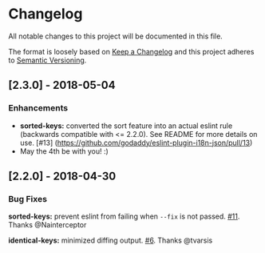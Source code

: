 # Changelog

All notable changes to this project will be documented in this file.

The format is loosely based on [Keep a Changelog](http://keepachangelog.com/en/1.0.0/)
and this project adheres to [Semantic Versioning](http://semver.org/spec/v2.0.0.html).

## [2.3.0] - 2018-05-04
### Enhancements

- **sorted-keys:** converted the sort feature into an actual eslint rule (backwards compatible with <= 2.2.0). See README for more details on use. [#13]
(https://github.com/godaddy/eslint-plugin-i18n-json/pull/13)
- May the 4th be with you! :)

## [2.2.0] - 2018-04-30
### Bug Fixes

**sorted-keys:** prevent eslint from failing when `--fix` is not passed.
[#11](https://github.com/godaddy/eslint-plugin-i18n-json/pull/11).
Thanks @Nainterceptor

**identical-keys:** minimized diffing output.
[#6](https://github.com/godaddy/eslint-plugin-i18n-json/pull/6).
Thanks @tvarsis
